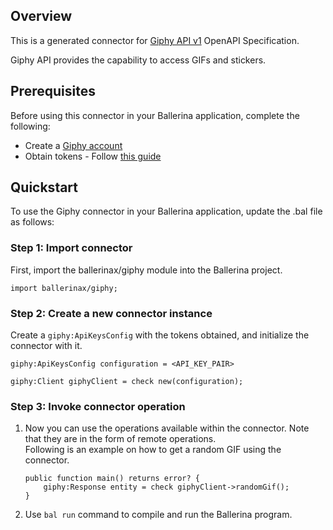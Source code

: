 ## Overview
This is a generated connector for [Giphy API v1](https://developers.giphy.com/docs/api/) OpenAPI Specification.

Giphy API provides the capability to access GIFs and stickers.

## Prerequisites
Before using this connector in your Ballerina application, complete the following:
- Create a [Giphy account](https://giphy.com/login)
- Obtain tokens - Follow [this guide](https://support.giphy.com/hc/en-us/articles/360020283431-Request-A-GIPHY-API-Key)
 
## Quickstart
To use the Giphy connector in your Ballerina application, update the .bal file as follows:
### Step 1: Import connector
First, import the ballerinax/giphy module into the Ballerina project.
```ballerina
import ballerinax/giphy;
```

### Step 2: Create a new connector instance
Create a `giphy:ApiKeysConfig` with the tokens obtained, and initialize the connector with it.

```ballerina
giphy:ApiKeysConfig configuration = <API_KEY_PAIR>

giphy:Client giphyClient = check new(configuration);
```

### Step 3: Invoke connector operation
1. Now you can use the operations available within the connector. Note that they are in the form of remote operations.  
Following is an example on how to get a random GIF using the connector.

    ```ballerina
    public function main() returns error? {
        giphy:Response entity = check giphyClient->randomGif();
    }
    ```
2. Use `bal run` command to compile and run the Ballerina program.
